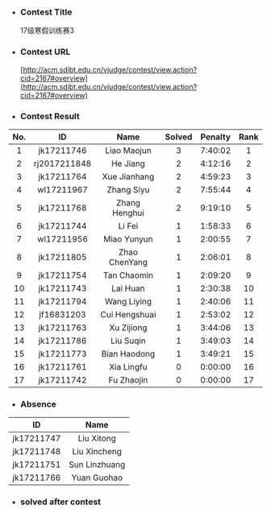 * ### Contest Title
    17级寒假训练赛3
* ### Contest URL
    [http://acm.sdibt.edu.cn/vjudge/contest/view.action?cid=2167#overview](http://acm.sdibt.edu.cn/vjudge/contest/view.action?cid=2167#overview)
* ### Contest Result
| No.| ID| Name| Solved| Penalty| Rank | 
 | :-: | :-: | :-: | :-: | :-: | :-: |
| 1 | jk17211746 | Liao Maojun | 3 | 7:40:02 | 1 |
| 2 | rj2017211848 | He Jiang | 2 | 4:12:16 | 2 |
| 3 | jk17211764 | Xue Jianhang | 2 | 4:59:23 | 3 |
| 4 | wl17211967 | Zhang Siyu | 2 | 7:55:44 | 4 |
| 5 | jk17211768 | Zhang Henghui | 2 | 9:19:10 | 5 |
| 6 | jk17211744 | Li Fei | 1 | 1:58:33 | 6 |
| 7 | wl17211956 | Miao Yunyun | 1 | 2:00:55 | 7 |
| 8 | jk17211805 | Zhao ChenYang | 1 | 2:06:01 | 8 |
| 9 | jk17211754 | Tan Chaomin | 1 | 2:09:20 | 9 |
| 10 | jk17211743 | Lai Huan | 1 | 2:30:38 | 10 |
| 11 | jk17211794 | Wang Liying | 1 | 2:40:06 | 11 |
| 12 | jf16831203 | Cui Hengshuai | 1 | 2:53:02 | 12 |
| 13 | jk17211763 | Xu Zijiong | 1 | 3:44:06 | 13 |
| 14 | jk17211786 | Liu Suqin | 1 | 3:49:03 | 14 |
| 15 | jk17211773 | Bian Haodong | 1 | 3:49:21 | 15 |
| 16 | jk17211761 | Xia Lingfu | 0 | 0:00:00 | 16 |  
| 17 | jk17211742 | Fu Zhaojin | 0 | 0:00:00 | 17 |

* ### Absence

| ID | Name |
| :-: | :-: |
| jk17211747 | Liu Xitong |
| jk17211748 | Liu Xincheng |
| jk17211751 | Sun Linzhuang |
| jk17211766 | Yuan Guohao |


* ### solved after contest
